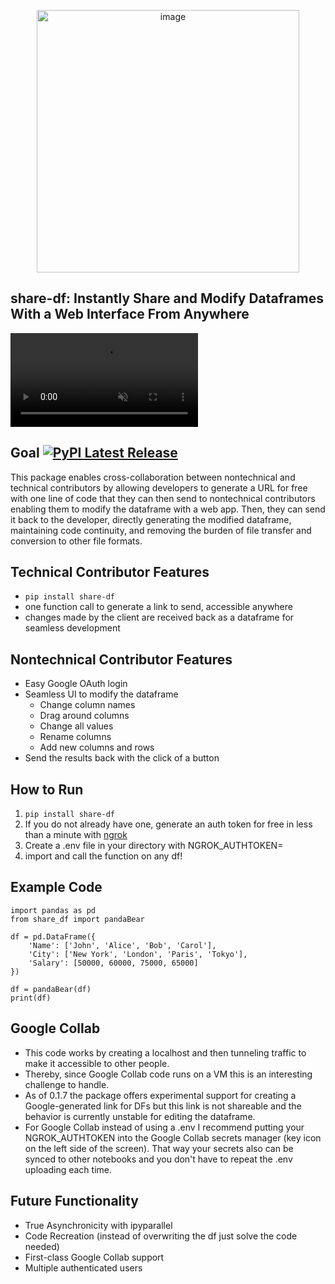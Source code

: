 <p align="center">
<img width="420" alt="image" class="center" src="https://github.com/user-attachments/assets/9e2b699d-9b31-4e9e-8f0b-87c1f5420920">
</p>

## share-df: Instantly Share and Modify Dataframes With a Web Interface From Anywhere


<video src="https://github.com/user-attachments/assets/fd8e9ea4-b0d5-4d61-abfc-cd584ba7af44" controls="controls" muted="muted" style="max-width:100%;"></video>

## Goal                                 [![PyPI Latest Release](https://img.shields.io/pypi/v/share-df.svg)](https://pypi.org/project/share-df/)

This package enables cross-collaboration between nontechnical and technical contributors by allowing developers to generate a URL for free with one line of code that they can then send to nontechnical contributors enabling them to modify the dataframe with a web app. Then, they can send it back to the developer, directly generating the modified dataframe, maintaining code continuity, and removing the burden of file transfer and conversion to other file formats.

## Technical Contributor Features
- ```pip install share-df``` 
- one function call to generate a link to send, accessible anywhere 
- changes made by the client are received back as a dataframe for seamless development 
  
## Nontechnical Contributor Features
- Easy Google OAuth login 
- Seamless UI to modify the dataframe 
    * Change column names
    * Drag around columns
    * Change all values
    * Rename columns
    * Add new columns and rows
- Send the results back with the click of a button

## How to Run
1. ```pip install share-df```
2. If you do not already have one, generate an auth token for free in less than a minute with [ngrok](https://dashboard.ngrok.com/)
3. Create a .env file in your directory with NGROK_AUTHTOKEN=<insert your token>
4. import and call the function on any df!

## Example Code
```
import pandas as pd
from share_df import pandaBear

df = pd.DataFrame({
    'Name': ['John', 'Alice', 'Bob', 'Carol'],
    'City': ['New York', 'London', 'Paris', 'Tokyo'],
    'Salary': [50000, 60000, 75000, 65000]
})

df = pandaBear(df)
print(df)
```

## Google Collab
- This code works by creating a localhost and then tunneling traffic to make it accessible to other people.
- Thereby, since Google Collab code runs on a VM this is an interesting challenge to handle.
- As of 0.1.7 the package offers experimental support for creating a Google-generated link for DFs but this link is not shareable and the behavior is currently unstable for editing the dataframe.
- For Google Collab instead of using a .env I recommend putting your NGROK_AUTHTOKEN into the Google Collab secrets manager (key icon on the left side of the screen). That way your secrets also can be synced to other notebooks and you don't have to repeat the .env uploading each time.

## Future Functionality
- True Asynchronicity with ipyparallel
- Code Recreation (instead of overwriting the df just solve the code needed)
- First-class Google Collab support
- Multiple authenticated users
